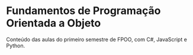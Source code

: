 # Fundamentos de Programação Orientada a Objeto
Conteúdo das aulas do primeiro semestre de FPOO, com C#, JavaScript e Python.
